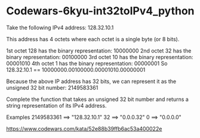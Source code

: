 # Codewars-6kyu-int32toIPv4_python

Take the following IPv4 address: 128.32.10.1

This address has 4 octets where each octet is a single byte (or 8 bits).

1st octet 128 has the binary representation: 10000000
2nd octet 32 has the binary representation: 00100000
3rd octet 10 has the binary representation: 00001010
4th octet 1 has the binary representation: 00000001
So 128.32.10.1 == 10000000.00100000.00001010.00000001

Because the above IP address has 32 bits, we can represent it as the unsigned 32 bit number: 2149583361

Complete the function that takes an unsigned 32 bit number and returns a string representation of its IPv4 address.

Examples
2149583361 ==> "128.32.10.1"
32         ==> "0.0.0.32"
0          ==> "0.0.0.0"

https://www.codewars.com/kata/52e88b39ffb6ac53a400022e  

